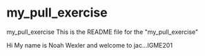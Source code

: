 # my_pull_exercise
my_pull_exercise
This is the README file for the "my_pull_exercise"

Hi My name is Noah Wexler and welcome to jac...IGME201